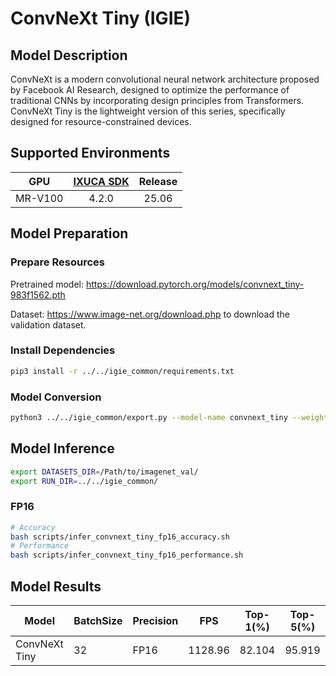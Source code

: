 # ConvNeXt Tiny (IGIE)

## Model Description

ConvNeXt is a modern convolutional neural network architecture proposed by Facebook AI Research, designed to optimize the performance of traditional CNNs by incorporating design principles from Transformers. ConvNeXt Tiny is the lightweight version of this series, specifically designed for resource-constrained devices.

## Supported Environments

| GPU    | [IXUCA SDK](https://gitee.com/deep-spark/deepspark#%E5%A4%A9%E6%95%B0%E6%99%BA%E7%AE%97%E8%BD%AF%E4%BB%B6%E6%A0%88-ixuca) | Release |
| :----: | :----: | :----: |
| MR-V100 | 4.2.0     |  25.06  |

## Model Preparation

### Prepare Resources

Pretrained model: <https://download.pytorch.org/models/convnext_tiny-983f1562.pth>

Dataset: <https://www.image-net.org/download.php> to download the validation dataset.

### Install Dependencies

```bash
pip3 install -r ../../igie_common/requirements.txt
```

### Model Conversion

```bash
python3 ../../igie_common/export.py --model-name convnext_tiny --weight convnext_tiny-983f1562.pth --output convnext_tiny.onnx
```

## Model Inference

```bash
export DATASETS_DIR=/Path/to/imagenet_val/
export RUN_DIR=../../igie_common/
```

### FP16

```bash
# Accuracy
bash scripts/infer_convnext_tiny_fp16_accuracy.sh
# Performance
bash scripts/infer_convnext_tiny_fp16_performance.sh
```

## Model Results

| Model          | BatchSize | Precision | FPS     | Top-1(%) | Top-5(%) |
| -------------- | --------- | --------- | ------- | -------- | -------- |
| ConvNeXt Tiny  | 32        | FP16      | 1128.96 | 82.104   | 95.919   |
